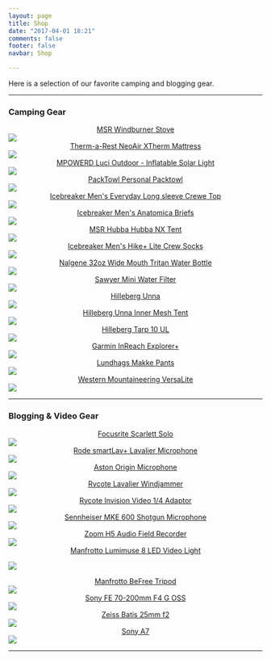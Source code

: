 ```yaml
---
layout: page
title: Shop
date: "2017-04-01 18:21"
comments: false
footer: false
navbar: Shop

---
```


Here is a selection of our favorite camping and blogging gear.


---

<h3>Camping Gear</h3>
<div id="partners_table" class="row">

  <div class="col-sm-3 col-lg-3 col-md-3 col-xs-6">
  <center>  <a href="http://amzn.to/2ougMsw" rel="nofollow">
MSR Windburner Stove</a></center>
  <a target="_blank"  href="https://www.amazon.com/gp/product/B00Y143XF0/ref=as_li_tl?ie=UTF8&camp=1789&creative=9325&creativeASIN=B00Y143XF0&linkCode=as2&tag=hikeve-20&linkId=9881e4b70983b4214c4107eb5965992f"><img border="0" src="//ws-na.amazon-adsystem.com/widgets/q?_encoding=UTF8&MarketPlace=US&ASIN=B00Y143XF0&ServiceVersion=20070822&ID=AsinImage&WS=1&Format=_SL250_&tag=hikeve-20" ></a><img src="//ir-na.amazon-adsystem.com/e/ir?t=hikeve-20&l=am2&o=1&a=B00Y143XF0" width="1" height="1" border="0" alt="" style="border:none !important; margin:0px !important;" />
  </div>


  <div class="col-sm-3 col-lg-3 col-md-3 col-xs-6">
  <center>  <a href="http://amzn.to/2oLqLcs" rel="nofollow">
Therm-a-Rest NeoAir XTherm Mattress</a></center>
    <a target="_blank"  href="https://www.amazon.com/gp/product/B00TSFYZAE/ref=as_li_tl?ie=UTF8&camp=1789&creative=9325&creativeASIN=B00TSFYZAE&linkCode=as2&tag=hikeve-20&linkId=161ee9d76ae629dbf91aa1da9a5ce93f"><img border="0" src="//ws-na.amazon-adsystem.com/widgets/q?_encoding=UTF8&MarketPlace=US&ASIN=B00TSFYZAE&ServiceVersion=20070822&ID=AsinImage&WS=1&Format=_SL250_&tag=hikeve-20" ></a><img src="//ir-na.amazon-adsystem.com/e/ir?t=hikeve-20&l=am2&o=1&a=B00TSFYZAE" width="1" height="1" border="0" alt="" style="border:none !important; margin:0px !important;" />
  </div>

  <div class="col-sm-3 col-lg-3 col-md-3 col-xs-6">
  <center>  <a href="http://amzn.to/2nLOwTN" rel="nofollow">
MPOWERD Luci Outdoor - Inflatable Solar Light</a></center>
<a target="_blank"  href="https://www.amazon.com/gp/product/B00F5TI7C4/ref=as_li_tl?ie=UTF8&camp=1789&creative=9325&creativeASIN=B00F5TI7C4&linkCode=as2&tag=hikeve-20&linkId=f267ad8bc980e6b99530e35fb69f489c"><img border="0" src="//ws-na.amazon-adsystem.com/widgets/q?_encoding=UTF8&MarketPlace=US&ASIN=B00F5TI7C4&ServiceVersion=20070822&ID=AsinImage&WS=1&Format=_SL250_&tag=hikeve-20" ></a><img src="//ir-na.amazon-adsystem.com/e/ir?t=hikeve-20&l=am2&o=1&a=B00F5TI7C4" width="1" height="1" border="0" alt="" style="border:none !important; margin:0px !important;" />
  </div>

  <div class="col-sm-3 col-lg-3 col-md-3 col-xs-6">
  <center>  <a href="http://amzn.to/2mZdb8O" rel="nofollow">
PackTowl Personal Packtowl</a></center>
    <a target="_blank"  href="https://www.amazon.com/gp/product/B017ULJ81S/ref=as_li_tl?ie=UTF8&camp=1789&creative=9325&creativeASIN=B017ULJ81S&linkCode=as2&tag=hikeve-20&linkId=8ae167f2d23a7e2c7b1f31ddae450652"><img border="0" src="//ws-na.amazon-adsystem.com/widgets/q?_encoding=UTF8&MarketPlace=US&ASIN=B017ULJ81S&ServiceVersion=20070822&ID=AsinImage&WS=1&Format=_SL250_&tag=hikeve-20" ></a><img src="//ir-na.amazon-adsystem.com/e/ir?t=hikeve-20&l=am2&o=1&a=B017ULJ81S" width="1" height="1" border="0" alt="" style="border:none !important; margin:0px !important;" />
  </div>
</div>

<div id="partners_table" class="row">

  <div class="col-sm-3 col-lg-3 col-md-3 col-xs-6">
  <center>  <a href="http://amzn.to/2nr6uI4" rel="nofollow">
Icebreaker Men's Everyday Long sleeve Crewe Top</a></center>
<a target="_blank"  href="https://www.amazon.com/gp/product/B00AF6ZJU0/ref=as_li_tl?ie=UTF8&camp=1789&creative=9325&creativeASIN=B00AF6ZJU0&linkCode=as2&tag=hikeve-20&linkId=a66995c665d4d20729aef69546a4f177"><img border="0" src="//ws-na.amazon-adsystem.com/widgets/q?_encoding=UTF8&MarketPlace=US&ASIN=B00AF6ZJU0&ServiceVersion=20070822&ID=AsinImage&WS=1&Format=_SL250_&tag=hikeve-20" ></a><img src="//ir-na.amazon-adsystem.com/e/ir?t=hikeve-20&l=am2&o=1&a=B00AF6ZJU0" width="1" height="1" border="0" alt="" style="border:none !important; margin:0px !important;" />
  </div>

  <div class="col-sm-3 col-lg-3 col-md-3 col-xs-6">
  <center>  <a href="http://amzn.to/2nr1AL7" rel="nofollow">
Icebreaker Men's Anatomica Briefs</a></center>
<a target="_blank"  href="https://www.amazon.com/gp/product/B00YXXIBAQ/ref=as_li_tl?ie=UTF8&camp=1789&creative=9325&creativeASIN=B00YXXIBAQ&linkCode=as2&tag=hikeve-20&linkId=59d644eaf5e2068b972289ab478458a4"><img border="0" src="//ws-na.amazon-adsystem.com/widgets/q?_encoding=UTF8&MarketPlace=US&ASIN=B00YXXIBAQ&ServiceVersion=20070822&ID=AsinImage&WS=1&Format=_SL250_&tag=hikeve-20" ></a><img src="//ir-na.amazon-adsystem.com/e/ir?t=hikeve-20&l=am2&o=1&a=B00YXXIBAQ" width="1" height="1" border="0" alt="" style="border:none !important; margin:0px !important;" />
  </div>

  <div class="col-sm-3 col-lg-3 col-md-3 col-xs-6">
  <center>  <a href="http://amzn.to/2nugZLz" rel="nofollow">
MSR Hubba Hubba NX Tent</a></center>
<a target="_blank"  href="https://www.amazon.com/gp/product/B00G7H9CAY/ref=as_li_tl?ie=UTF8&camp=1789&creative=9325&creativeASIN=B00G7H9CAY&linkCode=as2&tag=hikeve-20&linkId=b53e1b830d37e8b687cf91d1b31fccf6"><img border="0" src="//ws-na.amazon-adsystem.com/widgets/q?_encoding=UTF8&MarketPlace=US&ASIN=B00G7H9CAY&ServiceVersion=20070822&ID=AsinImage&WS=1&Format=_SL250_&tag=hikeve-20" ></a><img src="//ir-na.amazon-adsystem.com/e/ir?t=hikeve-20&l=am2&o=1&a=B00G7H9CAY" width="1" height="1" border="0" alt="" style="border:none !important; margin:0px !important;" />
  </div>

  <div class="col-sm-3 col-lg-3 col-md-3 col-xs-6">
  <center>  <a href="http://amzn.to/2mZiYeC" rel="nofollow">
Icebreaker Men's Hike+ Lite Crew Socks</a></center>
<a target="_blank"  href="https://www.amazon.com/gp/product/B005GU0MW0/ref=as_li_tl?ie=UTF8&camp=1789&creative=9325&creativeASIN=B005GU0MW0&linkCode=as2&tag=hikeve-20&linkId=dcbc8d8bbace22fd08e52f40ba9f2a90"><img border="0" src="//ws-na.amazon-adsystem.com/widgets/q?_encoding=UTF8&MarketPlace=US&ASIN=B005GU0MW0&ServiceVersion=20070822&ID=AsinImage&WS=1&Format=_SL250_&tag=hikeve-20" ></a><img src="//ir-na.amazon-adsystem.com/e/ir?t=hikeve-20&l=am2&o=1&a=B005GU0MW0" width="1" height="1" border="0" alt="" style="border:none !important; margin:0px !important;" />
  </div>
</div>

<div id="partners_table" class="row">
  <div class="col-sm-3 col-lg-3 col-md-3 col-xs-6">
  <center>  <a href="http://amzn.to/2ouheaj" rel="nofollow">
Nalgene 32oz Wide Mouth Tritan Water Bottle</a></center>
<a target="_blank"  href="https://www.amazon.com/gp/product/B01I5H8C1S/ref=as_li_tl?ie=UTF8&camp=1789&creative=9325&creativeASIN=B01I5H8C1S&linkCode=as2&tag=hikeve-20&linkId=4ee5bdd037aa1c1f3e2f929901da63db"><img border="0" src="//ws-na.amazon-adsystem.com/widgets/q?_encoding=UTF8&MarketPlace=US&ASIN=B01I5H8C1S&ServiceVersion=20070822&ID=AsinImage&WS=1&Format=_SL250_&tag=hikeve-20" ></a><img src="//ir-na.amazon-adsystem.com/e/ir?t=hikeve-20&l=am2&o=1&a=B01I5H8C1S" width="1" height="1" border="0" alt="" style="border:none !important; margin:0px !important;" />
  </div>

  <div class="col-sm-3 col-lg-3 col-md-3 col-xs-6">
  <center>  <a href="http://amzn.to/2nr8no3" rel="nofollow">
Sawyer Mini Water Filter</a></center>
<a target="_blank"  href="https://www.amazon.com/gp/product/B00FA2RLX2/ref=as_li_tl?ie=UTF8&camp=1789&creative=9325&creativeASIN=B00FA2RLX2&linkCode=as2&tag=hikeve-20&linkId=9648096d5d7165386d83174ccff1af0c"><img border="0" src="//ws-na.amazon-adsystem.com/widgets/q?_encoding=UTF8&MarketPlace=US&ASIN=B00FA2RLX2&ServiceVersion=20070822&ID=AsinImage&WS=1&Format=_SL250_&tag=hikeve-20" ></a><img src="//ir-na.amazon-adsystem.com/e/ir?t=hikeve-20&l=am2&o=1&a=B00FA2RLX2" width="1" height="1" border="0" alt="" style="border:none !important; margin:0px !important;" />
  </div>

  <div class="col-sm-3 col-lg-3 col-md-3 col-xs-6">
  <center>  <a href="http://amzn.to/2qec6Lr" rel="nofollow">
Hilleberg Unna</a></center>
<a target="_blank"  href="https://www.amazon.com/gp/product/B00IU0UMSC/ref=as_li_tl?ie=UTF8&camp=1789&creative=9325&creativeASIN=B00IU0UMSC&linkCode=as2&tag=hikeve-20&linkId=32a9394ac59d07f19ca58040d9e7feb8"><img border="0" src="//ws-na.amazon-adsystem.com/widgets/q?_encoding=UTF8&MarketPlace=US&ASIN=B00IU0UMSC&ServiceVersion=20070822&ID=AsinImage&WS=1&Format=_SL250_&tag=hikeve-20" ></a><img src="//ir-na.amazon-adsystem.com/e/ir?t=hikeve-20&l=am2&o=1&a=B00IU0UMSC" width="1" height="1" border="0" alt="" style="border:none !important; margin:0px !important;" />
  </div>

  <div class="col-sm-3 col-lg-3 col-md-3 col-xs-6">
  <center>  <a href="http://amzn.to/2qdUyz1" rel="nofollow">
Hilleberg Unna Inner Mesh Tent</a></center>
  <a target="_blank"  href="https://www.amazon.com/gp/product/B010BVSQS0/ref=as_li_tl?ie=UTF8&camp=1789&creative=9325&creativeASIN=B010BVSQS0&linkCode=as2&tag=hikeve-20&linkId=5939d0ab9661a5ec4a1e3b4acf5e5886"><img border="0" src="//ws-na.amazon-adsystem.com/widgets/q?_encoding=UTF8&MarketPlace=US&ASIN=B010BVSQS0&ServiceVersion=20070822&ID=AsinImage&WS=1&Format=_SL250_&tag=hikeve-20" ></a><img src="//ir-na.amazon-adsystem.com/e/ir?t=hikeve-20&l=am2&o=1&a=B010BVSQS0" width="1" height="1" border="0" alt="" style="border:none !important; margin:0px !important;" />
  </div>
</div>

<div id="partners_table" class="row">
  <div class="col-sm-3 col-lg-3 col-md-3 col-xs-6">
  <center>  <a href="http://amzn.to/2qe6YqT" rel="nofollow">
Hilleberg Tarp 10 UL</a></center>
<a target="_blank"  href="https://www.amazon.com/gp/product/B00NN3O8N6/ref=as_li_tl?ie=UTF8&camp=1789&creative=9325&creativeASIN=B00NN3O8N6&linkCode=as2&tag=hikeve-20&linkId=7d08cac9f7af8a5f6e7e5ed1a432749c"><img border="0" src="//ws-na.amazon-adsystem.com/widgets/q?_encoding=UTF8&MarketPlace=US&ASIN=B00NN3O8N6&ServiceVersion=20070822&ID=AsinImage&WS=1&Format=_SL250_&tag=hikeve-20" ></a><img src="//ir-na.amazon-adsystem.com/e/ir?t=hikeve-20&l=am2&o=1&a=B00NN3O8N6" width="1" height="1" border="0" alt="" style="border:none !important; margin:0px !important;" />
  </div>

  <div class="col-sm-3 col-lg-3 col-md-3 col-xs-6">
  <center>  <a href="http://amzn.to/2pa3Rjw" rel="nofollow">
Garmin InReach Explorer+</a></center>
<a target="_blank"  href="https://www.amazon.com/gp/product/B01MY03CZP/ref=as_li_tl?ie=UTF8&camp=1789&creative=9325&creativeASIN=B01MY03CZP&linkCode=as2&tag=hikeve-20&linkId=3524696cbbec7d785b095e2229aefa02"><img border="0" src="//ws-na.amazon-adsystem.com/widgets/q?_encoding=UTF8&MarketPlace=US&ASIN=B01MY03CZP&ServiceVersion=20070822&ID=AsinImage&WS=1&Format=_SL250_&tag=hikeve-20" ></a><img src="//ir-na.amazon-adsystem.com/e/ir?t=hikeve-20&l=am2&o=1&a=B01MY03CZP" width="1" height="1" border="0" alt="" style="border:none !important; margin:0px !important;" />
  </div>

  <div class="col-sm-3 col-lg-3 col-md-3 col-xs-6">
  <center>  <a href="http://amzn.to/2qe2v7r" rel="nofollow">
Lundhags Makke Pants</a></center>
<a target="_blank"  href="https://www.amazon.com/gp/product/B01LFCC55E/ref=as_li_tl?ie=UTF8&camp=1789&creative=9325&creativeASIN=B01LFCC55E&linkCode=as2&tag=hikeve-20&linkId=20abaf4d25dac9854c4407da34044a32"><img border="0" src="//ws-na.amazon-adsystem.com/widgets/q?_encoding=UTF8&MarketPlace=US&ASIN=B01LFCC55E&ServiceVersion=20070822&ID=AsinImage&WS=1&Format=_SL250_&tag=hikeve-20" ></a><img src="//ir-na.amazon-adsystem.com/e/ir?t=hikeve-20&l=am2&o=1&a=B01LFCC55E" width="1" height="1" border="0" alt="" style="border:none !important; margin:0px !important;" />
  </div>

  <div class="col-sm-3 col-lg-3 col-md-3 col-xs-6">
  <center>  <a href="http://amzn.to/2pTVO9F" rel="nofollow">
Western Mountaineering VersaLite</a></center>
  <a target="_blank"  href="https://www.amazon.com/gp/product/B00EPKTMXC/ref=as_li_tl?ie=UTF8&camp=1789&creative=9325&creativeASIN=B00EPKTMXC&linkCode=as2&tag=hikeve-20&linkId=a9e35be3db597161133380a737a050bd"><img border="0" src="//ws-na.amazon-adsystem.com/widgets/q?_encoding=UTF8&MarketPlace=US&ASIN=B00EPKTMXC&ServiceVersion=20070822&ID=AsinImage&WS=1&Format=_SL250_&tag=hikeve-20" ></a><img src="//ir-na.amazon-adsystem.com/e/ir?t=hikeve-20&l=am2&o=1&a=B00EPKTMXC" width="1" height="1" border="0" alt="" style="border:none !important; margin:0px !important;" />
  </div>

</div>

---

<h3>Blogging & Video Gear</h3>
<div id="partners_table" class="row">

  <div class="col-sm-3 col-lg-3 col-md-3 col-xs-6">
  <center>  <a href="http://amzn.to/2nr3DPm" rel="nofollow">
Focusrite Scarlett Solo</a></center>
    <a target="_blank"  href="https://www.amazon.com/gp/product/B01E6T56CM/ref=as_li_tl?ie=UTF8&camp=1789&creative=9325&creativeASIN=B01E6T56CM&linkCode=as2&tag=hikeve-20&linkId=da1ba6fe71108a198b69a6a9a27678cd"><img border="0" src="//ws-na.amazon-adsystem.com/widgets/q?_encoding=UTF8&MarketPlace=US&ASIN=B01E6T56CM&ServiceVersion=20070822&ID=AsinImage&WS=1&Format=_SL250_&tag=hikeve-20" ></a><img src="//ir-na.amazon-adsystem.com/e/ir?t=hikeve-20&l=am2&o=1&a=B01E6T56CM" width="1" height="1" border="0" alt="" style="border:none !important; margin:0px !important;" />

  </div>

  <div class="col-sm-3 col-lg-3 col-md-3 col-xs-6">
  <center>  <a href="http://amzn.to/2mZ5OhL" rel="nofollow">
Rode smartLav+ Lavalier Microphone</a></center>
    <a target="_blank"  href="https://www.amazon.com/gp/product/B00EO4A7L0/ref=as_li_tl?ie=UTF8&camp=1789&creative=9325&creativeASIN=B00EO4A7L0&linkCode=as2&tag=hikeve-20&linkId=f8619045301614e1ef2beeaf25599208"><img border="0" src="//ws-na.amazon-adsystem.com/widgets/q?_encoding=UTF8&MarketPlace=US&ASIN=B00EO4A7L0&ServiceVersion=20070822&ID=AsinImage&WS=1&Format=_SL250_&tag=hikeve-20" ></a><img src="//ir-na.amazon-adsystem.com/e/ir?t=hikeve-20&l=am2&o=1&a=B00EO4A7L0" width="1" height="1" border="0" alt="" style="border:none !important; margin:0px !important;" />
  </div>

  <div class="col-sm-3 col-lg-3 col-md-3 col-xs-6">
  <center> <a href="http://amzn.to/2mZ5fnO" rel="nofollow">
  Aston Origin Microphone</a></center>
    <a target="_blank"  href="https://www.amazon.com/gp/product/B019RVU0C0/ref=as_li_tl?ie=UTF8&camp=1789&creative=9325&creativeASIN=B019RVU0C0&linkCode=as2&tag=hikeve-20&linkId=b61a2555185cb2ea0a1152993e3af77f"><img border="0" src="//ws-na.amazon-adsystem.com/widgets/q?_encoding=UTF8&MarketPlace=US&ASIN=B019RVU0C0&ServiceVersion=20070822&ID=AsinImage&WS=1&Format=_SL250_&tag=hikeve-20" ></a><img src="//ir-na.amazon-adsystem.com/e/ir?t=hikeve-20&l=am2&o=1&a=B019RVU0C0" width="1" height="1" border="0" alt="" style="border:none !important; margin:0px !important;" />

  </div>

  <div class="col-sm-3 col-lg-3 col-md-3 col-xs-6">
  <center><a href="http://amzn.to/2nuj3mt" rel="nofollow">
  Rycote Lavalier Windjammer</a></center>
  <a target="_blank"  href="https://www.amazon.com/gp/product/B008EUMPWE/ref=as_li_tl?ie=UTF8&camp=1789&creative=9325&creativeASIN=B008EUMPWE&linkCode=as2&tag=hikeve-20&linkId=edefc8b20f357f94163fa59443acead3"><img border="0" src="//ws-na.amazon-adsystem.com/widgets/q?_encoding=UTF8&MarketPlace=US&ASIN=B008EUMPWE&ServiceVersion=20070822&ID=AsinImage&WS=1&Format=_SL250_&tag=hikeve-20" ></a><img src="//ir-na.amazon-adsystem.com/e/ir?t=hikeve-20&l=am2&o=1&a=B008EUMPWE" width="1" height="1" border="0" alt="" style="border:none !important; margin:0px !important;" />
  </div>
</div>

<div id="partners_table" class="row">
  <div class="col-sm-3 col-lg-3 col-md-3 col-xs-6">
<center><a href="http://amzn.to/2nr87Fx" rel="nofollow">
Rycote Invision Video 1/4 Adaptor</a></center>
  <a target="_blank"  href="https://www.amazon.com/gp/product/B002YNAOXY/ref=as_li_tl?ie=UTF8&camp=1789&creative=9325&creativeASIN=B002YNAOXY&linkCode=as2&tag=hikeve-20&linkId=d756d03bd5f34b07455796823c4659b9"><img border="0" src="//ws-na.amazon-adsystem.com/widgets/q?_encoding=UTF8&MarketPlace=US&ASIN=B002YNAOXY&ServiceVersion=20070822&ID=AsinImage&WS=1&Format=_SL250_&tag=hikeve-20" ></a><img src="//ir-na.amazon-adsystem.com/e/ir?t=hikeve-20&l=am2&o=1&a=B002YNAOXY" width="1" height="1" border="0" alt="" style="border:none !important; margin:0px !important;" />
</div>

<div class="col-sm-3 col-lg-3 col-md-3 col-xs-6">
<center>  <a href="http://amzn.to/2mZ5IXu" rel="nofollow">
Sennheiser MKE 600 Shotgun Microphone</a></center>
<a target="_blank"  href="https://www.amazon.com/gp/product/B00B0YPAYQ/ref=as_li_tl?ie=UTF8&camp=1789&creative=9325&creativeASIN=B00B0YPAYQ&linkCode=as2&tag=hikeve-20&linkId=5bdff84d215640a41877d2adb742a266"><img border="0" src="//ws-na.amazon-adsystem.com/widgets/q?_encoding=UTF8&MarketPlace=US&ASIN=B00B0YPAYQ&ServiceVersion=20070822&ID=AsinImage&WS=1&Format=_SL250_&tag=hikeve-20" ></a><img src="//ir-na.amazon-adsystem.com/e/ir?t=hikeve-20&l=am2&o=1&a=B00B0YPAYQ" width="1" height="1" border="0" alt="" style="border:none !important; margin:0px !important;" />
</div>

<div class="col-sm-3 col-lg-3 col-md-3 col-xs-6">
<center>  <a href="http://amzn.to/2nrgBN4" rel="nofollow">
Zoom H5 Audio Field Recorder</a></center>
<a target="_blank"  href="https://www.amazon.com/gp/product/B00DFU9BRK/ref=as_li_tl?ie=UTF8&camp=1789&creative=9325&creativeASIN=B00DFU9BRK&linkCode=as2&tag=hikeve-20&linkId=54a6dd304a8f7b56e565eb4744e3ae5a"><img border="0" src="//ws-na.amazon-adsystem.com/widgets/q?_encoding=UTF8&MarketPlace=US&ASIN=B00DFU9BRK&ServiceVersion=20070822&ID=AsinImage&WS=1&Format=_SL250_&tag=hikeve-20" ></a><img src="//ir-na.amazon-adsystem.com/e/ir?t=hikeve-20&l=am2&o=1&a=B00DFU9BRK" width="1" height="1" border="0" alt="" style="border:none !important; margin:0px !important;" />

</div>

  <div class="col-sm-3 col-lg-3 col-md-3 col-xs-6">

<center>    <a href="http://amzn.to/2ouagSu" rel="nofollow">
Manfrotto Lumimuse 8 LED Video Light</a></center>

  <a target="_blank"  href="https://www.amazon.com/gp/product/B00WS2EL62/ref=as_li_tl?ie=UTF8&camp=1789&creative=9325&creativeASIN=B00WS2EL62&linkCode=as2&tag=hikeve-20&linkId=f7ec1896a85ca7f7f89e9faafaddd314"><img border="0" src="//ws-na.amazon-adsystem.com/widgets/q?_encoding=UTF8&MarketPlace=US&ASIN=B00WS2EL62&ServiceVersion=20070822&ID=AsinImage&WS=1&Format=_SL250_&tag=hikeve-20" ></a><img src="//ir-na.amazon-adsystem.com/e/ir?t=hikeve-20&l=am2&o=1&a=B00WS2EL62" width="1" height="1" border="0" alt="" style="border:none !important; margin:0px !important;" /></div>
</div>
  <div id="partners_table" class="row">

  <div class="col-sm-3 col-lg-3 col-md-3 col-xs-6">
  <center>    <a href="http://amzn.to/2nLByWh" rel="nofollow">
  Manfrotto BeFree Tripod</a></center>
  <a target="_blank"  href="https://www.amazon.com/gp/product/B00COLBNTK/ref=as_li_tl?ie=UTF8&camp=1789&creative=9325&creativeASIN=B00COLBNTK&linkCode=as2&tag=hikeve-20&linkId=e5dc17090800791cc14421e098868d30"><img border="0" src="//ws-na.amazon-adsystem.com/widgets/q?_encoding=UTF8&MarketPlace=US&ASIN=B00COLBNTK&ServiceVersion=20070822&ID=AsinImage&WS=1&Format=_SL250_&tag=hikeve-20" ></a><img src="//ir-na.amazon-adsystem.com/e/ir?t=hikeve-20&l=am2&o=1&a=B00COLBNTK" width="1" height="1" border="0" alt="" style="border:none !important; margin:0px !important;" />

  </div>

  <div class="col-sm-3 col-lg-3 col-md-3 col-xs-6">
  <center>  <a href="http://amzn.to/2pU7nO6" rel="nofollow">
Sony FE 70-200mm F4 G OSS</a></center>
  <a target="_blank"  href="https://www.amazon.com/gp/product/B00I8BICEO/ref=as_li_tl?ie=UTF8&camp=1789&creative=9325&creativeASIN=B00I8BICEO&linkCode=as2&tag=hikeve-20&linkId=1f94012e540870db95baa8b190475172"><img border="0" src="//ws-na.amazon-adsystem.com/widgets/q?_encoding=UTF8&MarketPlace=US&ASIN=B00I8BICEO&ServiceVersion=20070822&ID=AsinImage&WS=1&Format=_SL250_&tag=hikeve-20" ></a><img src="//ir-na.amazon-adsystem.com/e/ir?t=hikeve-20&l=am2&o=1&a=B00I8BICEO" width="1" height="1" border="0" alt="" style="border:none !important; margin:0px !important;" />

  </div>

  <div class="col-sm-3 col-lg-3 col-md-3 col-xs-6">
  <center>  <a href="http://amzn.to/2pTIRwq" rel="nofollow">
Zeiss Batis 25mm f2</a></center>
  <a target="_blank"  href="https://www.amazon.com/gp/product/B00WIHXBK4/ref=as_li_tl?ie=UTF8&camp=1789&creative=9325&creativeASIN=B00WIHXBK4&linkCode=as2&tag=hikeve-20&linkId=9dad378feed0f29c9ff48db63c756396"><img border="0" src="//ws-na.amazon-adsystem.com/widgets/q?_encoding=UTF8&MarketPlace=US&ASIN=B00WIHXBK4&ServiceVersion=20070822&ID=AsinImage&WS=1&Format=_SL250_&tag=hikeve-20" ></a><img src="//ir-na.amazon-adsystem.com/e/ir?t=hikeve-20&l=am2&o=1&a=B00WIHXBK4" width="1" height="1" border="0" alt="" style="border:none !important; margin:0px !important;" />

  </div>

  <div class="col-sm-3 col-lg-3 col-md-3 col-xs-6">
  <center>    <a href="http://amzn.to/2pa9VIF" rel="nofollow">
  Sony A7</a></center>
  <a target="_blank"  href="https://www.amazon.com/gp/product/B00FRDUZXM/ref=as_li_tl?ie=UTF8&camp=1789&creative=9325&creativeASIN=B00FRDUZXM&linkCode=as2&tag=hikeve-20&linkId=519320171e79f884073a4c9679ecb3f8"><img border="0" src="//ws-na.amazon-adsystem.com/widgets/q?_encoding=UTF8&MarketPlace=US&ASIN=B00FRDUZXM&ServiceVersion=20070822&ID=AsinImage&WS=1&Format=_SL250_&tag=hikeve-20" ></a><img src="//ir-na.amazon-adsystem.com/e/ir?t=hikeve-20&l=am2&o=1&a=B00FRDUZXM" width="1" height="1" border="0" alt="" style="border:none !important; margin:0px !important;" />

</div>

</div>

---
